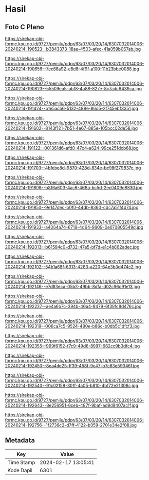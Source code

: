 # Hasil

## Foto C Plano

https://sirekap-obj-formc.kpu.go.id/9727/pemilu/pdpr/63/07/03/20/14/6307032014006-20240214-190523--b3843373-18ae-4503-afec-41a059b067ab.jpg

https://sirekap-obj-formc.kpu.go.id/9727/pemilu/pdpr/63/07/03/20/14/6307032014006-20240214-190656--7ec68a92-c8d8-4f9f-a100-11b23bbe0088.jpg

https://sirekap-obj-formc.kpu.go.id/9727/pemilu/pdpr/63/07/03/20/14/6307032014006-20240214-190823--55509ea5-abf8-4a88-827e-8c7adc6439ca.jpg

https://sirekap-obj-formc.kpu.go.id/9727/pemilu/pdpr/63/07/03/20/14/6307032014006-20240214-191424--b1e5acb6-5132-488e-86d5-2f745ebf3351.jpg

https://sirekap-obj-formc.kpu.go.id/9727/pemilu/pdpr/63/07/03/20/14/6307032014006-20240214-191602--8143f121-7b51-4e67-885e-105bcc02de58.jpg

https://sirekap-obj-formc.kpu.go.id/9727/pemilu/pdpr/63/07/03/20/14/6307032014006-20240214-191122--001361d6-afd0-47c4-a624-99ce251dcb68.jpg

https://sirekap-obj-formc.kpu.go.id/9727/pemilu/pdpr/63/07/03/20/14/6307032014006-20240214-191703--4bfebe8d-9870-428d-834e-bc98f279837c.jpg

https://sirekap-obj-formc.kpu.go.id/9727/pemilu/pdpr/63/07/03/20/14/6307032014006-20240214-191806--b8f6a603-4ac6-468a-bc5d-2ec0409e8830.jpg

https://sirekap-obj-formc.kpu.go.id/9727/pemilu/pdpr/63/07/03/20/14/6307032014006-20240214-191850--9e147dec-b0f0-44db-8360-cdc7a51f4d74.jpg

https://sirekap-obj-formc.kpu.go.id/9727/pemilu/pdpr/63/07/03/20/14/6307032014006-20240214-191933--a4064a74-6716-4d64-9609-0e070805549d.jpg

https://sirekap-obj-formc.kpu.go.id/9727/pemilu/pdpr/63/07/03/20/14/6307032014006-20240214-192013--b61594c0-d732-47a5-bf7d-e1c4b862adec.jpg

https://sirekap-obj-formc.kpu.go.id/9727/pemilu/pdpr/63/07/03/20/14/6307032014006-20240214-192102--54b1a68f-6313-4283-a220-64e3b3d474c2.jpg

https://sirekap-obj-formc.kpu.go.id/9727/pemilu/pdpr/63/07/03/20/14/6307032014006-20240214-192146--e7d83eca-05b3-49bb-8dfa-d02c96c91e13.jpg

https://sirekap-obj-formc.kpu.go.id/9727/pemilu/pdpr/63/07/03/20/14/6307032014006-20240214-192237--ae4a6b7c-394b-46a4-8479-6f39fc8d476c.jpg

https://sirekap-obj-formc.kpu.go.id/9727/pemilu/pdpr/63/07/03/20/14/6307032014006-20240214-192319--006ca7c5-9524-480e-b86c-b0db5c1dfcf3.jpg

https://sirekap-obj-formc.kpu.go.id/9727/pemilu/pdpr/63/07/03/20/14/6307032014006-20240214-192355--999f6152-f7c9-49d6-8997-662cc9b3dfc4.jpg

https://sirekap-obj-formc.kpu.go.id/9727/pemilu/pdpr/63/07/03/20/14/6307032014006-20240214-192450--8ea4de25-ff39-458f-9c47-b7c83e59346f.jpg

https://sirekap-obj-formc.kpu.go.id/9727/pemilu/pdpr/63/07/03/20/14/6307032014006-20240214-192540--91c02158-301f-4a05-b810-4bf72e21308c.jpg

https://sirekap-obj-formc.kpu.go.id/9727/pemilu/pdpr/63/07/03/20/14/6307032014006-20240214-192643--8e256951-6ceb-487f-9baf-ad9d9407ac1f.jpg

https://sirekap-obj-formc.kpu.go.id/9727/pemilu/pdpr/63/07/03/20/14/6307032014006-20240214-192756--1f2736c2-d7ff-4122-b059-2701e34e2f08.jpg


## Metadata

| Key        | Value               |
| ---------- | ------------------- |
| Time Stamp | 2024-02-17 13:05:41 |
| Kode Dapil | 6301                |



